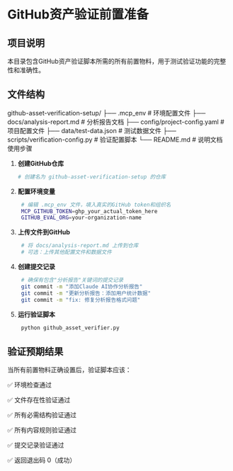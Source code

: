 # GitHub资产验证前置准备

## 项目说明
本目录包含GitHub资产验证脚本所需的所有前置物料，用于测试验证功能的完整性和准确性。

## 文件结构
github-asset-verification-setup/
├── .mcp_env # 环境配置文件
├── docs/analysis-report.md # 分析报告文档
├── config/project-config.yaml # 项目配置文件
├── data/test-data.json # 测试数据文件
├── scripts/verification-config.py # 验证配置脚本
└── README.md # 说明文档
 使用步骤

1. **创建GitHub仓库**
   ```bash
   # 创建名为 github-asset-verification-setup 的仓库
   ```
2. **配置环境变量**
   ```bash
    # 编辑 .mcp_env 文件，填入真实的GitHub token和组织名
    MCP_GITHUB_TOKEN=ghp_your_actual_token_here
    GITHUB_EVAL_ORG=your-organization-name
   ```
3. **上传文件到GitHub**
   ```bash
    # 将 docs/analysis-report.md 上传到仓库
    # 可选：上传其他配置文件和数据文件
   ```
4. **创建提交记录**
   ```bash
    # 确保有包含"分析报告"关键词的提交记录
    git commit -m "添加Claude AI协作分析报告"
    git commit -m "更新分析报告：添加用户统计数据"
    git commit -m "fix: 修复分析报告格式问题"
   ```
4. **运行验证脚本**
   ```bash
    python github_asset_verifier.py
   ```   
## 验证预期结果
当所有前置物料正确设置后，验证脚本应该：

✅ 环境检查通过

✅ 文件存在性验证通过

✅ 所有必需结构验证通过

✅ 所有内容规则验证通过

✅ 提交记录验证通过

✅ 返回退出码 0（成功）